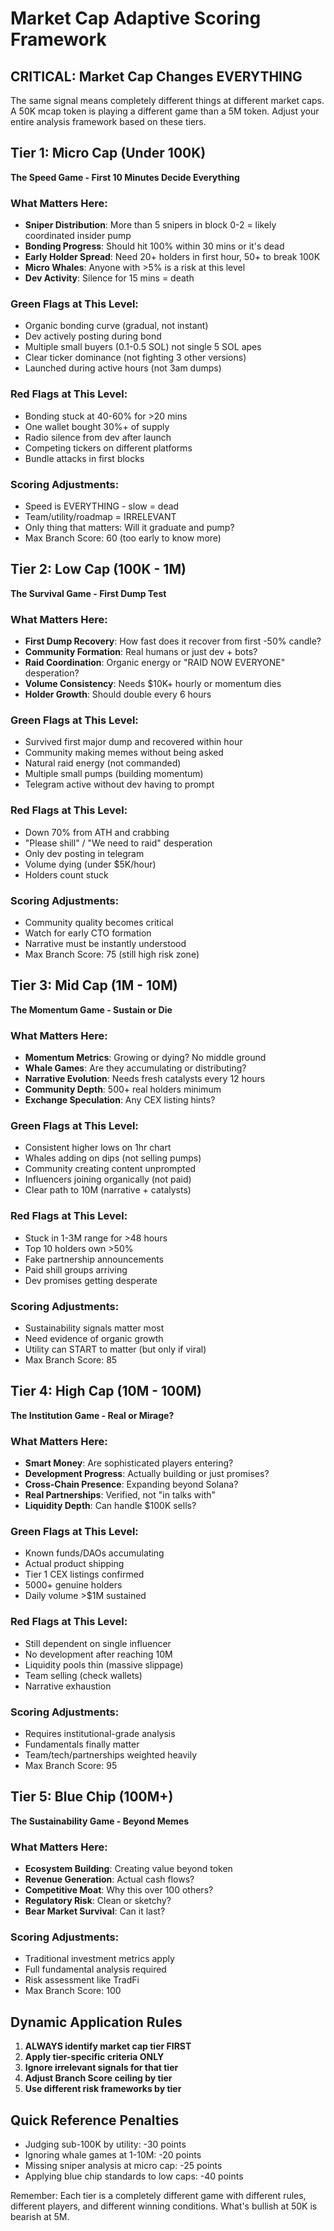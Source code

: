# Market Cap Adaptive Scoring Framework

## CRITICAL: Market Cap Changes EVERYTHING
The same signal means completely different things at different market caps. A 50K mcap token is playing a different game than a 5M token. Adjust your entire analysis framework based on these tiers.

## Tier 1: Micro Cap (Under 100K)
**The Speed Game - First 10 Minutes Decide Everything**

### What Matters Here:
- **Sniper Distribution**: More than 5 snipers in block 0-2 = likely coordinated insider pump
- **Bonding Progress**: Should hit 100% within 30 mins or it's dead
- **Early Holder Spread**: Need 20+ holders in first hour, 50+ to break 100K
- **Micro Whales**: Anyone with >5% is a risk at this level
- **Dev Activity**: Silence for 15 mins = death

### Green Flags at This Level:
- Organic bonding curve (gradual, not instant)
- Dev actively posting during bond
- Multiple small buyers (0.1-0.5 SOL) not single 5 SOL apes
- Clear ticker dominance (not fighting 3 other versions)
- Launched during active hours (not 3am dumps)

### Red Flags at This Level:
- Bonding stuck at 40-60% for >20 mins
- One wallet bought 30%+ of supply
- Radio silence from dev after launch
- Competing tickers on different platforms
- Bundle attacks in first blocks

### Scoring Adjustments:
- Speed is EVERYTHING - slow = dead
- Team/utility/roadmap = IRRELEVANT 
- Only thing that matters: Will it graduate and pump?
- Max Branch Score: 60 (too early to know more)

## Tier 2: Low Cap (100K - 1M)
**The Survival Game - First Dump Test**

### What Matters Here:
- **First Dump Recovery**: How fast does it recover from first -50% candle?
- **Community Formation**: Real humans or just dev + bots?
- **Raid Coordination**: Organic energy or "RAID NOW EVERYONE" desperation?
- **Volume Consistency**: Needs $10K+ hourly or momentum dies
- **Holder Growth**: Should double every 6 hours

### Green Flags at This Level:
- Survived first major dump and recovered within hour
- Community making memes without being asked
- Natural raid energy (not commanded)
- Multiple small pumps (building momentum)
- Telegram active without dev having to prompt

### Red Flags at This Level:
- Down 70% from ATH and crabbing
- "Please shill" / "We need to raid" desperation
- Only dev posting in telegram
- Volume dying (under $5K/hour)
- Holders count stuck

### Scoring Adjustments:
- Community quality becomes critical
- Watch for early CTO formation
- Narrative must be instantly understood
- Max Branch Score: 75 (still high risk zone)

## Tier 3: Mid Cap (1M - 10M)
**The Momentum Game - Sustain or Die**

### What Matters Here:
- **Momentum Metrics**: Growing or dying? No middle ground
- **Whale Games**: Are they accumulating or distributing?
- **Narrative Evolution**: Needs fresh catalysts every 12 hours
- **Community Depth**: 500+ real holders minimum
- **Exchange Speculation**: Any CEX listing hints?

### Green Flags at This Level:
- Consistent higher lows on 1hr chart
- Whales adding on dips (not selling pumps)
- Community creating content unprompted
- Influencers joining organically (not paid)
- Clear path to 10M (narrative + catalysts)

### Red Flags at This Level:
- Stuck in 1-3M range for >48 hours
- Top 10 holders own >50%
- Fake partnership announcements
- Paid shill groups arriving
- Dev promises getting desperate

### Scoring Adjustments:
- Sustainability signals matter most
- Need evidence of organic growth
- Utility can START to matter (but only if viral)
- Max Branch Score: 85

## Tier 4: High Cap (10M - 100M)
**The Institution Game - Real or Mirage?**

### What Matters Here:
- **Smart Money**: Are sophisticated players entering?
- **Development Progress**: Actually building or just promises?
- **Cross-Chain Presence**: Expanding beyond Solana?
- **Real Partnerships**: Verified, not "in talks with"
- **Liquidity Depth**: Can handle $100K sells?

### Green Flags at This Level:
- Known funds/DAOs accumulating
- Actual product shipping
- Tier 1 CEX listings confirmed
- 5000+ genuine holders
- Daily volume >$1M sustained

### Red Flags at This Level:
- Still dependent on single influencer
- No development after reaching 10M
- Liquidity pools thin (massive slippage)
- Team selling (check wallets)
- Narrative exhaustion

### Scoring Adjustments:
- Requires institutional-grade analysis
- Fundamentals finally matter
- Team/tech/partnerships weighted heavily
- Max Branch Score: 95

## Tier 5: Blue Chip (100M+)
**The Sustainability Game - Beyond Memes**

### What Matters Here:
- **Ecosystem Building**: Creating value beyond token
- **Revenue Generation**: Actual cash flows?
- **Competitive Moat**: Why this over 100 others?
- **Regulatory Risk**: Clean or sketchy?
- **Bear Market Survival**: Can it last?

### Scoring Adjustments:
- Traditional investment metrics apply
- Full fundamental analysis required
- Risk assessment like TradFi
- Max Branch Score: 100

## Dynamic Application Rules

1. **ALWAYS identify market cap tier FIRST**
2. **Apply tier-specific criteria ONLY**
3. **Ignore irrelevant signals for that tier**
4. **Adjust Branch Score ceiling by tier**
5. **Use different risk frameworks by tier**

## Quick Reference Penalties

- Judging sub-100K by utility: -30 points
- Ignoring whale games at 1-10M: -20 points  
- Missing sniper analysis at micro cap: -25 points
- Applying blue chip standards to low caps: -40 points

Remember: Each tier is a completely different game with different rules, different players, and different winning conditions. What's bullish at 50K is bearish at 5M.